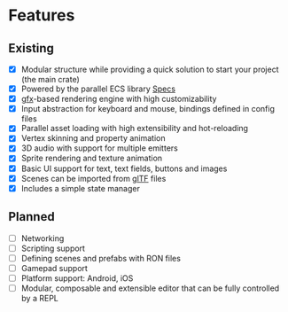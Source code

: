 # Features

## Existing

* [x] Modular structure while providing a quick solution to start your project (the main crate)
* [x] Powered by the parallel ECS library [Specs]
* [x] [gfx]-based rendering engine with high customizability
* [x] Input abstraction for keyboard and mouse, bindings defined in config files
* [x] Parallel asset loading with high extensibility and hot-reloading
* [x] Vertex skinning and property animation
* [x] 3D audio with support for multiple emitters
* [x] Sprite rendering and texture animation
* [x] Basic UI support for text, text fields, buttons and images
* [x] Scenes can be imported from [glTF] files
* [x] Includes a simple state manager

## Planned

* [ ] Networking
* [ ] Scripting support
* [ ] Defining scenes and prefabs with RON files
* [ ] Gamepad support
* [ ] Platform support: Android, iOS
* [ ] Modular, composable and extensible editor that can be fully controlled by a REPL

[Specs]: https://github.com/slide-rs/specs
[gfx]: https://github.com/gfx-rs/gfx
[glTF]: https://www.khronos.org/gltf/
